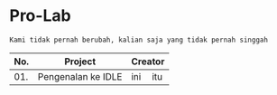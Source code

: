# Pro-Lab

```
Kami tidak pernah berubah, kalian saja yang tidak pernah singgah
```

<table>
    <thead>
        <tr>
            <th rowspan="2" colspan="1">
                No.
            </th>
            <th rowspan="2" colspan="1">
                Project
            </th>
            <th rowspan="1" colspan="6">
                Creator
            </th>
        </tr>
    </thead>
    <tbody>
        <tr>
            <td>01.</td>
            <td>Pengenalan ke IDLE</td>
            <td>ini</td>
            <td>itu</td>
        </tr>
    </tbody>
</table>

<br>
